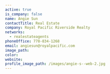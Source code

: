 ```yaml
---
active: true
is_company: false
name: Angie Sun
contactTitle: Real Estate
company: Royal Pacific Riverside Realty
networks:
  - realestateagents
phoneOffice: 778-834-1268
email: angiesun@royalpacific.com
image_path:
color:
website:
profile_image_path: /images/angie-s--web-2.jpg
---
```



